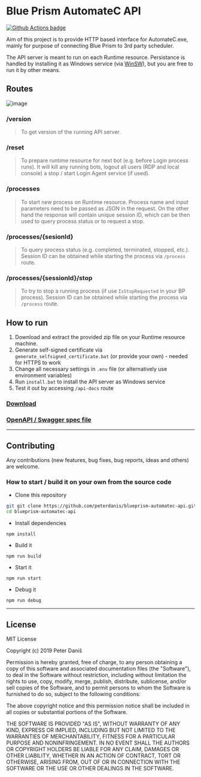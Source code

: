 # Blue Prism AutomateC API
[![Github Actions badge](https://github.com/peterdanis/blueprism-automatec-api/workflows/Tests/badge.svg?event=push)](https://github.com/peterdanis/blueprism-automatec-api/actions)

Aim of this project is to provide HTTP based interface for AutomateC.exe, mainly for purpose of connecting Blue Prism to 3rd party scheduler.

The API server is meant to run on each Runtime resource. Persistance is handled by installing it as Windows service (via [WinSW](https://github.com/kohsuke/winsw)), but you are free to run it by other means.

## Routes

![image](https://user-images.githubusercontent.com/26599181/73657611-e9ce4380-4692-11ea-9791-8c9a70cb5bad.png)

### /version

> To get version of the running API server.

### /reset

> To prepare runtime resource for next bot (e.g. before Login process runs). It will kill any running bots, logout all users (RDP and local console) a stop / start Login Agent service (if used).

### /processes

> To start new process on Runtime resource. Process name and input parameters need to be passed as JSON in the request. On the other hand the response will contain unique session ID, which can be then used to query process status or to request a stop.

### /processes/{sesionId}

> To query process status (e.g. completed, terminated, stopped, etc.). Session ID can be obtained while starting the process via `/process` route.

### /processes/{sessionId}/stop

> To try to stop a running process (if use `IsStopRequested` in your BP process). Session ID can be obtained while starting the process via `/process` route.

## How to run

1. Download and extract the provided zip file on your Runtime resource machine.
2. Generate self-signed certificate via `generate_selfsigned_certificate.bat` (or provide your own) - needed for HTTPS to work
3. Change all necessary settings in `.env` file (or alternatively use environment variables)
4. Run `install.bat` to install the API server as Windows service
5. Test it out by accessing `/api-docs` route

### [Download](https://github.com/peterdanis/blueprism-automatec-api/releases/latest)

### [OpenAPI / Swagger spec file](https://github.com/peterdanis/blueprism-automatec-api/blob/master/src/utils/oas-spec.json)

---

## Contributing

Any contributions (new features, bug fixes, bug reports, ideas and others) are welcome.

### How to start / build it on your own from the source code

- Clone this repository

```bash
git git clone https://github.com/peterdanis/blueprism-automatec-api.git
cd blueprism-automatec-api
```

- Install dependencies

`npm install`

- Build it

`npm run build`

- Start it

`npm run start`

- Debug it

`npm run debug`

---

## License

MIT License

Copyright (c) 2019 Peter Daniš

Permission is hereby granted, free of charge, to any person obtaining a copy
of this software and associated documentation files (the "Software"), to deal
in the Software without restriction, including without limitation the rights
to use, copy, modify, merge, publish, distribute, sublicense, and/or sell
copies of the Software, and to permit persons to whom the Software is
furnished to do so, subject to the following conditions:

The above copyright notice and this permission notice shall be included in all
copies or substantial portions of the Software.

THE SOFTWARE IS PROVIDED "AS IS", WITHOUT WARRANTY OF ANY KIND, EXPRESS OR
IMPLIED, INCLUDING BUT NOT LIMITED TO THE WARRANTIES OF MERCHANTABILITY,
FITNESS FOR A PARTICULAR PURPOSE AND NONINFRINGEMENT. IN NO EVENT SHALL THE
AUTHORS OR COPYRIGHT HOLDERS BE LIABLE FOR ANY CLAIM, DAMAGES OR OTHER
LIABILITY, WHETHER IN AN ACTION OF CONTRACT, TORT OR OTHERWISE, ARISING FROM,
OUT OF OR IN CONNECTION WITH THE SOFTWARE OR THE USE OR OTHER DEALINGS IN THE
SOFTWARE.
